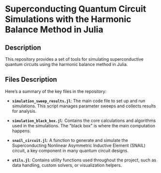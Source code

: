 # Superconducting Quantum Circuit Simulations with the Harmonic Balance Method in Julia

## Description

This repository provides a set of tools for simulating superconductive quantum circuits using the harmonic balance method in Julia.

## Files Description

Here’s a summary of the key files in the repository:

- **`simulation_sweep_results.jl`**: The main code file to set up and run simulations. This script manages parameter sweeps and collects results for analysis.
  
- **`simulation_black_box.jl`**: Contains the core calculations and algorithms used in the simulations. The "black box" is where the main computation happens.
  
- **`snail_circuit.jl`**: A function to generate and simulate the Superconducting Nonlinear Asymmetric Inductive Element (SNAIL) circuit, a key component in many quantum circuit designs.

- **`utils.jl`**: Contains utility functions used throughout the project, such as data handling, custom solvers, or visualization helpers.
